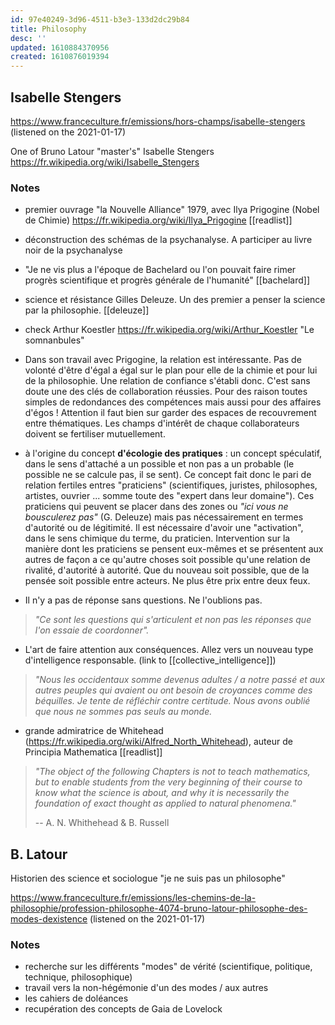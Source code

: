 ```yaml
---
id: 97e40249-3d96-4511-b3e3-133d2dc29b84
title: Philosophy
desc: ''
updated: 1610884370956
created: 1610876019394
---
```


## Isabelle Stengers

https://www.franceculture.fr/emissions/hors-champs/isabelle-stengers
(listened on the 2021-01-17)

One of Bruno Latour "master's" Isabelle Stengers
https://fr.wikipedia.org/wiki/Isabelle_Stengers

### Notes

* premier ouvrage "la Nouvelle Alliance" 1979, avec Ilya Prigogine (Nobel de Chimie) https://fr.wikipedia.org/wiki/Ilya_Prigogine [[readlist]]
* déconstruction des schémas de la psychanalyse. A participer au livre noir de la psychanalyse
* "Je ne vis plus a l'époque de Bachelard ou l'on pouvait faire rimer progrès scientifique et progrès générale de l'humanité" [[bachelard]]
* science et résistance Gilles Deleuze. Un des premier a penser la science par la philosophie. [[deleuze]]
* check Arthur Koestler https://fr.wikipedia.org/wiki/Arthur_Koestler "Le somnanbules"
* Dans son travail avec Prigogine, la relation est intéressante. Pas de volonté d'être d'égal a égal sur le plan pour elle de la chimie et pour lui de la philosophie. Une relation de confiance s'établi donc. C'est sans doute une des clés de collaboration réussies. Pour des raison toutes simples de redondances des compétences mais aussi pour des affaires d'égos ! Attention il faut bien sur garder des espaces de recouvrement entre thématiques. Les champs d'intérêt de chaque collaborateurs doivent se fertiliser mutuellement.

* à l'origine du concept **d'écologie des pratiques** : un concept spéculatif, dans le sens d'attaché a un possible et non pas a un probable (le possible ne se calcule pas, il se sent).
Ce concept fait donc le pari de relation fertiles entres "praticiens" (scientifiques, juristes, philosophes, artistes, ouvrier ... somme toute des "expert dans leur domaine"). Ces praticiens qui peuvent se placer dans des zones ou _"ici vous ne bousculerez pas"_ (G. Deleuze) mais pas nécessairement en termes d'autorité ou de légitimité. Il est nécessaire d'avoir une "activation", dans le sens chimique du terme, du praticien. Intervention sur la manière dont les praticiens se pensent eux-mêmes et se présentent aux autres de façon a ce qu'autre choses soit possible qu'une relation de rivalité, d'autorité à autorité. Que du nouveau soit possible, que de la pensée soit possible entre acteurs. Ne plus être prix entre deux feux.

* Il n'y a pas de réponse sans questions. Ne l'oublions pas.

> _"Ce sont les questions qui s'articulent et non pas les réponses que l'on essaie de coordonner"._

* L'art de faire attention aux conséquences. Allez vers un nouveau type d'intelligence responsable. (link to [[collective_intelligence]])

> _"Nous les occidentaux somme devenus adultes / a notre passé et aux autres peuples qui avaient ou ont besoin de croyances comme des béquilles. Je tente de réfléchir contre certitude. Nous avons oublié que nous ne sommes pas seuls au monde._


* grande admiratrice de Whitehead (https://fr.wikipedia.org/wiki/Alfred_North_Whitehead), auteur de Principia Mathematica [[readlist]]

> _"The object of the following Chapters is not to teach mathematics, but to enable students from the very beginning of their course to know what the science is about, and why it is necessarily the foundation of exact thought as applied to natural phenomena."_
>
> -- A. N. Whithehead & B. Russell 




## B. Latour

Historien des science et sociologue "je ne suis pas un philosophe"

https://www.franceculture.fr/emissions/les-chemins-de-la-philosophie/profession-philosophe-4074-bruno-latour-philosophe-des-modes-dexistence (listened on the 2021-01-17)

### Notes 

* recherche sur les différents "modes" de vérité (scientifique, politique, technique, philosophique)
* travail vers la non-hégémonie d'un des modes / aux autres 
* les cahiers de doléances
* recupération des concepts de Gaia de Lovelock